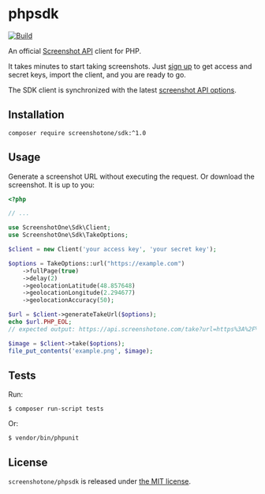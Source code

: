 # phpsdk

[![Build](https://github.com/screenshotone/phpsdk/actions/workflows/build.yml/badge.svg?branch=main)](https://github.com/screenshotone/phpsdk/actions/workflows/build.yml)

An official [Screenshot API](https://screenshotone.com/) client for PHP. 

It takes minutes to start taking screenshots. Just [sign up](https://screenshotone.com/) to get access and secret keys, import the client, and you are ready to go. 

The SDK client is synchronized with the latest [screenshot API options](https://screenshotone.com/docs/options/).

## Installation

```shell
composer require screenshotone/sdk:^1.0
```

## Usage

Generate a screenshot URL without executing the request. Or download the screenshot. It is up to you: 
```php
<?php 

// ...

use ScreenshotOne\Sdk\Client;
use ScreenshotOne\Sdk\TakeOptions;

$client = new Client('your access key', 'your secret key');

$options = TakeOptions::url("https://example.com")
    ->fullPage(true)
    ->delay(2)
    ->geolocationLatitude(48.857648)
    ->geolocationLongitude(2.294677)
    ->geolocationAccuracy(50);

$url = $client->generateTakeUrl($options);
echo $url.PHP_EOL;
// expected output: https://api.screenshotone.com/take?url=https%3A%2F%2Fexample.com...

$image = $client->take($options);
file_put_contents('example.png', $image);
```

## Tests 

Run: 
```
$ composer run-script tests
```

Or: 
```
$ vendor/bin/phpunit
```

## License 

`screenshotone/phpsdk` is released under [the MIT license](LICENSE).
